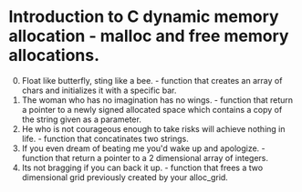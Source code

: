 # Introduction to C dynamic memory allocation -  malloc and free memory allocations.
0. Float like butterfly, sting like a bee. - function that creates an array of chars and initializes it with a specific bar.
1. The woman who has no imagination has no wings. - function that return a pointer to a newly signed allocated space which contains a copy of the string given as a parameter.
2. He who is not courageous enough to take risks will achieve nothing in life. - function that concatinates two strings.
3. If you even dream of beating me you'd wake up and apologize. - function that return a pointer to a 2 dimensional array of integers.
4. Its not bragging if you can back it up. - function that frees a two dimensional grid previously created by your alloc_grid.



